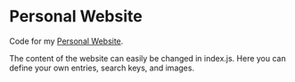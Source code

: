 # Personal Website
Code for my [Personal Website](https://acraig.me).

The content of the website can easily be changed in index.js.  Here you can define your own entries, search keys, and images.